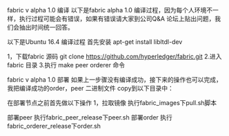 fabric v alpha 1.0 编译
以下是fabric alpha 1.0 编译过程，因为每个人环境不一样，执行过程可能会有错误，如果有错误请大家到公司Q&A 论坛上贴出问题，我们会抽出时间统一回答。

以下是Ubuntu 16.4 编译过程
首先安装
apt-get install libltdl-dev


1，下载fabric 源码
git clone https://github.com/hyperledger/fabric.git
2.进入fabric 目录
3.执行 make peer orderer 命令

fabric v alpha 1.0 部署
如果上一步骤没有编译成功，接下来的操作也可以完成，我把编译成功的order，peer 二进制文件 copy到以下目录中：


在部署节点之前首先做以下操作
1，拉取镜像
执行fabric_images下pull.sh脚本


部署peer
执行fabric_peer_release下peer.sh
部署order
执行fabric_orderer_release下order.sh